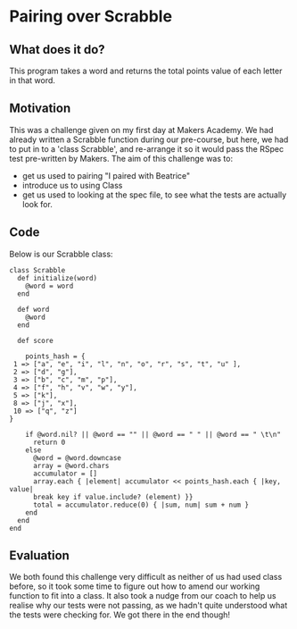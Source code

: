 # Pairing over Scrabble

## What does it do?
This program takes a word and returns the total points value of each letter in that word.


## Motivation
This was a challenge given on my first day at Makers Academy. We had already written a Scrabble function during our pre-course, but here, we had to put in to a 'class Scrabble', and re-arrange it so it would pass the RSpec test pre-written by Makers.
The aim of this challenge was to:
- get us used to pairing "I paired with Beatrice"
- introduce us to using Class
- get us used to looking at the spec file, to see what the tests are actually look for.


## Code
Below is our Scrabble class:
```
class Scrabble
  def initialize(word)
    @word = word
  end

  def word
    @word
  end

  def score

    points_hash = {
 1 => ["a", "e", "i", "l", "n", "o", "r", "s", "t", "u" ],
 2 => ["d", "g"],
 3 => ["b", "c", "m", "p"],
 4 => ["f", "h", "v", "w", "y"],
 5 => ["k"],
 8 => ["j", "x"],
 10 => ["q", "z"]
}

    if @word.nil? || @word == "" || @word == " " || @word == " \t\n"
      return 0
    else
      @word = @word.downcase
      array = @word.chars
      accumulator = []
      array.each { |element| accumulator << points_hash.each { |key, value|
      break key if value.include? (element) }}
      total = accumulator.reduce(0) { |sum, num| sum + num }
    end
  end
end

```

## Evaluation
We both found this challenge very difficult as neither of us had used class before, so it took some time to figure out how to amend our working function to fit into a class. It also took a nudge from our coach to help us realise why our tests were not passing, as we hadn't quite understood what the tests were checking for. We got there in the end though!
